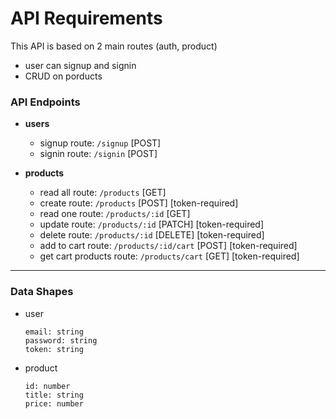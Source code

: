 # API Requirements
This API is based on 2 main routes (auth, product)
- user can signup and signin
- CRUD on porducts

### API Endpoints
- **users**
  - signup route: `/signup` [POST]
  - signin route: `/signin` [POST]

- **products**
  - read all route: `/products` [GET]
  - create route: `/products` [POST] [token-required]
  - read one route: `/products/:id` [GET]
  - update route: `/products/:id` [PATCH] [token-required]
  - delete route: `/products/:id` [DELETE] [token-required]
  - add to cart route: `/products/:id/cart` [POST] [token-required]
  - get cart products route: `/products/cart` [GET] [token-required]

****
### Data Shapes
- user
  ```
  email: string
  password: string
  token: string
  ```

- product
  ```
  id: number
  title: string
  price: number
  ```